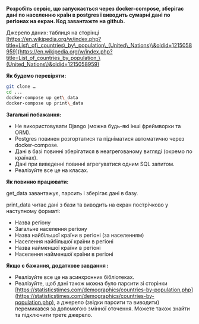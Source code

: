 **Розробіть сервіс, що запускається через docker-compose, зберігає дані по населенню країн в postgres і виводить сумарні дані по регіонах на екран. Код завантажте на github.**

Джерело даних: таблиця на сторінці   
[https://en.wikipedia.org/w/index.php?title=List\_of\_countries\_by\_population\_(United\_Nations)\&oldid=1215058959](https://en.wikipedia.org/w/index.php?title=List_of_countries_by_population_\(United_Nations\)&oldid=1215058959)

**Як будемо перевіряти:**

```bash
git clone …  
cd ...  
docker-compose up get\_data   
docker-compose up print\_data
```

**Загальні побажання:**

* Не використовувати Django (можна будь-які інші фреймворки та ORM).  
* Postgres повинен розгортатися та підніматися автоматично через docker-compose.  
* Дані в базі повинні зберігатися в неагрегованому вигляді (окремо по країнах).  
* Дані при виведенні повинні агрегуватися одним SQL запитом.  
* Реалізуйте все це на класах.

**Як повинно працювати:**

get\_data завантажує, парсить і зберігає дані в базу.

print\_data читає дані з бази та виводить на екран пострічково у наступному форматі:

* Назва регіону  
* Загальне населення регіону  
* Назва найбільшої країни в регіоні (за населенням)  
* Населення найбільшої країни в регіоні  
* Назва найменшої країни в регіоні  
* Населення найменшої країни в регіоні

**Якщо є бажання, додаткове завдання :**

* Реалізуйте все це на асинхронних бібліотеках.  
* Реалізуйте, щоб дані також можна було парсити зі сторінки [https://statisticstimes.com/demographics/countries-by-population.php](https://statisticstimes.com/demographics/countries-by-population.php), а джерело (звідки парсити та виводити) перемикався за допомогою змінної оточення. Можете також знайти та підключити третє джерело.  
  